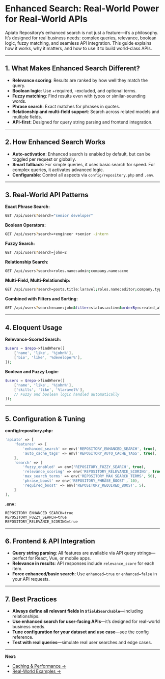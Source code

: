 # Enhanced Search: Real-World Power for Real-World APIs

Apiato Repository’s enhanced search is not just a feature—it’s a philosophy. It’s designed for real business needs: complex queries, relevance, boolean logic, fuzzy matching, and seamless API integration. This guide explains how it works, why it matters, and how to use it to build world-class APIs.

---

## 1. What Makes Enhanced Search Different?

- **Relevance scoring**: Results are ranked by how well they match the query.
- **Boolean logic**: Use +required, -excluded, and optional terms.
- **Fuzzy matching**: Find results even with typos or similar-sounding words.
- **Phrase search**: Exact matches for phrases in quotes.
- **Relationship and multi-field support**: Search across related models and multiple fields.
- **API-first**: Designed for query string parsing and frontend integration.

---

## 2. How Enhanced Search Works

- **Auto-activation**: Enhanced search is enabled by default, but can be toggled per request or globally.
- **Smart fallback**: For simple queries, it uses basic search for speed. For complex queries, it activates advanced logic.
- **Configurable**: Control all aspects via `config/repository.php` and `.env`.

---

## 3. Real-World API Patterns

**Exact Phrase Search:**
```bash
GET /api/users?search="senior developer"
```

**Boolean Operators:**
```bash
GET /api/users?search=+engineer +senior -intern
```

**Fuzzy Search:**
```bash
GET /api/users?search=john~2
```

**Relationship Search:**
```bash
GET /api/users?search=roles.name:admin;company.name:acme
```

**Multi-Field, Multi-Relationship:**
```bash
GET /api/users?search=posts.title:laravel;roles.name:editor;company.type:startup
```

**Combined with Filters and Sorting:**
```bash
GET /api/users?search=name:john&filter=status:active&orderBy=created_at&sortedBy=desc
```

---

## 4. Eloquent Usage

**Relevance-Scored Search:**
```php
$users = $repo->findWhere([
    ['name', 'like', '%john%'],
    ['bio', 'like', '%developer%'],
]);
```

**Boolean and Fuzzy Logic:**
```php
$users = $repo->findWhere([
    ['name', 'like', '%john%'],
    ['skills', 'like', '%laravel%'],
    // Fuzzy and boolean logic handled automatically
]);
```

---

## 5. Configuration & Tuning

**config/repository.php:**
```php
'apiato' => [
    'features' => [
        'enhanced_search' => env('REPOSITORY_ENHANCED_SEARCH', true),
        'auto_cache_tags' => env('REPOSITORY_AUTO_CACHE_TAGS', true),
    ],
    'search' => [
        'fuzzy_enabled' => env('REPOSITORY_FUZZY_SEARCH', true),
        'relevance_scoring' => env('REPOSITORY_RELEVANCE_SCORING', true),
        'max_search_terms' => env('REPOSITORY_MAX_SEARCH_TERMS', 50),
        'phrase_boost' => env('REPOSITORY_PHRASE_BOOST', 10),
        'required_boost' => env('REPOSITORY_REQUIRED_BOOST', 5),
    ]
],
```

**.env:**
```env
REPOSITORY_ENHANCED_SEARCH=true
REPOSITORY_FUZZY_SEARCH=true
REPOSITORY_RELEVANCE_SCORING=true
```

---

## 6. Frontend & API Integration

- **Query string parsing**: All features are available via API query strings—perfect for React, Vue, or mobile apps.
- **Relevance in results**: API responses include `relevance_score` for each item.
- **Force enhanced/basic search**: Use `enhanced=true` or `enhanced=false` in your API requests.

---

## 7. Best Practices

- **Always define all relevant fields in `$fieldSearchable`**—including relationships.
- **Use enhanced search for user-facing APIs**—it’s designed for real-world business needs.
- **Tune configuration for your dataset and use case**—see the config reference.
- **Test with real queries**—simulate real user searches and edge cases.

---

**Next:**
- [Caching & Performance →](caching-performance.md)
- [Real-World Examples →](real-world-examples.md)
